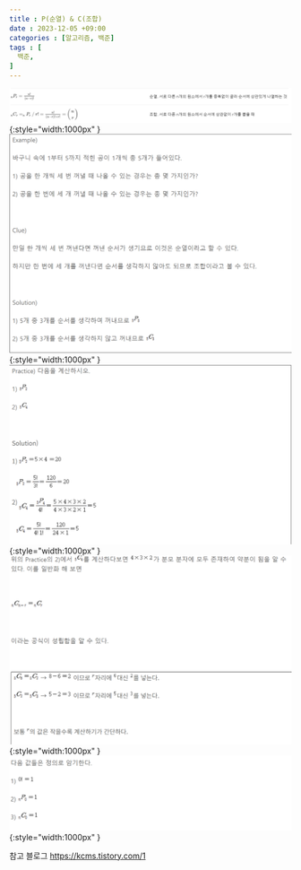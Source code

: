 ```yaml
---
title : P(순열) & C(조합)
date : 2023-12-05 +09:00
categories : [알고리즘, 백준]
tags : [
  백준,
]
---
```

<!-- ![](/assets/img/Spring/aaaa.png){:style="border:1px solid #eaeaea; border-radius: 7px; padding: 0px;" } -->
<!-- ![](/assets/img/alg/2-1.png){:style="width:1000px" } -->

![](/assets/img/alg/2-1.png){:style="width:1000px" }
![](/assets/img/alg/2-2.png){:style="width:1000px" }
![](/assets/img/alg/2-3.png){:style="width:1000px" }
![](/assets/img/alg/2-4.png){:style="width:1000px" }
![](/assets/img/alg/2-5.png){:style="width:1000px" }

참고 블로그
<a href="https://kcms.tistory.com/1" target="_blank">https://kcms.tistory.com/1</a>
